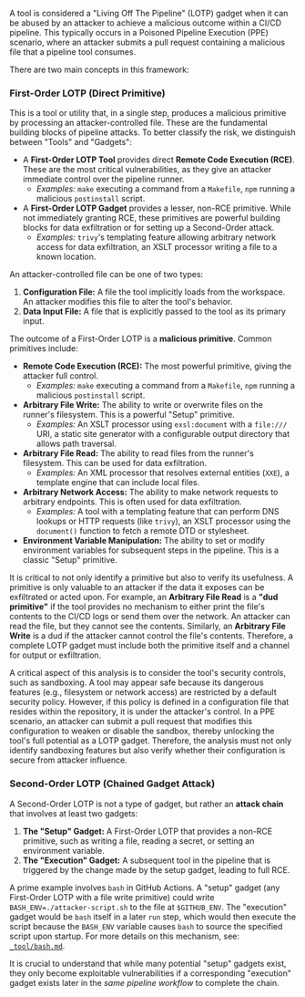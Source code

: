 A tool is considered a "Living Off The Pipeline" (LOTP) gadget when it can be abused by an attacker to achieve a malicious outcome within a CI/CD pipeline. This typically occurs in a Poisoned Pipeline Execution (PPE) scenario, where an attacker submits a pull request containing a malicious file that a pipeline tool consumes.

There are two main concepts in this framework:

### First-Order LOTP (Direct Primitive)

This is a tool or utility that, in a single step, produces a malicious primitive by processing an attacker-controlled file. These are the fundamental building blocks of pipeline attacks. To better classify the risk, we distinguish between "Tools" and "Gadgets":

*   A **First-Order LOTP Tool** provides direct **Remote Code Execution (RCE)**. These are the most critical vulnerabilities, as they give an attacker immediate control over the pipeline runner.
    *   *Examples:* `make` executing a command from a `Makefile`, `npm` running a malicious `postinstall` script.
*   A **First-Order LOTP Gadget** provides a lesser, non-RCE primitive. While not immediately granting RCE, these primitives are powerful building blocks for data exfiltration or for setting up a Second-Order attack.
    *   *Examples:* `trivy`'s templating feature allowing arbitrary network access for data exfiltration, an XSLT processor writing a file to a known location.

An attacker-controlled file can be one of two types:

1.  **Configuration File:** A file the tool implicitly loads from the workspace. An attacker modifies this file to alter the tool's behavior.
2.  **Data Input File:** A file that is explicitly passed to the tool as its primary input.

The outcome of a First-Order LOTP is a **malicious primitive**. Common primitives include:
*   **Remote Code Execution (RCE):** The most powerful primitive, giving the attacker full control.
    *   *Examples:* `make` executing a command from a `Makefile`, `npm` running a malicious `postinstall` script.
*   **Arbitrary File Write:** The ability to write or overwrite files on the runner's filesystem. This is a powerful "Setup" primitive.
    *   *Examples:* An XSLT processor using `exsl:document` with a `file:///` URI, a static site generator with a configurable output directory that allows path traversal.
*   **Arbitrary File Read:** The ability to read files from the runner's filesystem. This can be used for data exfiltration.
    *   *Examples:* An XML processor that resolves external entities (`XXE`), a template engine that can include local files.
*   **Arbitrary Network Access:** The ability to make network requests to arbitrary endpoints. This is often used for data exfiltration.
    *   *Examples:* A tool with a templating feature that can perform DNS lookups or HTTP requests (like `trivy`), an XSLT processor using the `document()` function to fetch a remote DTD or stylesheet.
*   **Environment Variable Manipulation:** The ability to set or modify environment variables for subsequent steps in the pipeline. This is a classic "Setup" primitive.

It is critical to not only identify a primitive but also to verify its usefulness. A primitive is only valuable to an attacker if the data it exposes can be exfiltrated or acted upon. For example, an **Arbitrary File Read** is a **"dud primitive"** if the tool provides no mechanism to either print the file's contents to the CI/CD logs or send them over the network. An attacker can read the file, but they cannot see the contents. Similarly, an **Arbitrary File Write** is a dud if the attacker cannot control the file's contents. Therefore, a complete LOTP gadget must include both the primitive itself and a channel for output or exfiltration.

A critical aspect of this analysis is to consider the tool's security controls, such as sandboxing. A tool may appear safe because its dangerous features (e.g., filesystem or network access) are restricted by a default security policy. However, if this policy is defined in a configuration file that resides within the repository, it is under the attacker's control. In a PPE scenario, an attacker can submit a pull request that modifies this configuration to weaken or disable the sandbox, thereby unlocking the tool's full potential as a LOTP gadget. Therefore, the analysis must not only identify sandboxing features but also verify whether their configuration is secure from attacker influence.

### Second-Order LOTP (Chained Gadget Attack)

A Second-Order LOTP is not a type of gadget, but rather an **attack chain** that involves at least two gadgets:

1.  **The "Setup" Gadget:** A First-Order LOTP that provides a non-RCE primitive, such as writing a file, reading a secret, or setting an environment variable.
2.  **The "Execution" Gadget:** A subsequent tool in the pipeline that is triggered by the change made by the setup gadget, leading to full RCE.

A prime example involves `bash` in GitHub Actions. A "setup" gadget (any First-Order LOTP with a file write primitive) could write `BASH_ENV=./attacker-script.sh` to the file at `$GITHUB_ENV`. The "execution" gadget would be `bash` itself in a later `run` step, which would then execute the script because the `BASH_ENV` variable causes `bash` to source the specified script upon startup. For more details on this mechanism, see: [`_tool/bash.md`](_tool/bash.md).

It is crucial to understand that while many potential "setup" gadgets exist, they only become exploitable vulnerabilities if a corresponding "execution" gadget exists later in the *same pipeline workflow* to complete the chain.
